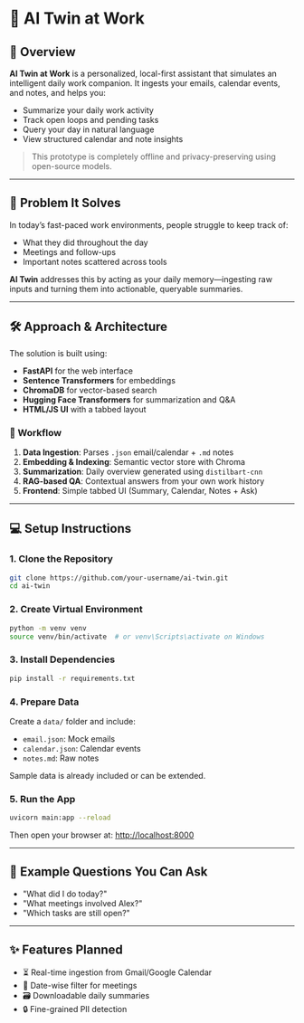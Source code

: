 # 🧠 AI Twin at Work

## 📌 Overview

**AI Twin at Work** is a personalized, local-first assistant that simulates an intelligent daily work companion. It ingests your emails, calendar events, and notes, and helps you:

- Summarize your daily work activity
- Track open loops and pending tasks
- Query your day in natural language
- View structured calendar and note insights

> This prototype is completely offline and privacy-preserving using open-source models.

---

## 🚀 Problem It Solves

In today’s fast-paced work environments, people struggle to keep track of:

- What they did throughout the day
- Meetings and follow-ups
- Important notes scattered across tools

**AI Twin** addresses this by acting as your daily memory—ingesting raw inputs and turning them into actionable, queryable summaries.

---

## 🛠️ Approach & Architecture

The solution is built using:

- **FastAPI** for the web interface
- **Sentence Transformers** for embeddings
- **ChromaDB** for vector-based search
- **Hugging Face Transformers** for summarization and Q&A
- **HTML/JS UI** with a tabbed layout

### 📂 Workflow

1. **Data Ingestion**: Parses `.json` email/calendar + `.md` notes
2. **Embedding & Indexing**: Semantic vector store with Chroma
3. **Summarization**: Daily overview generated using `distilbart-cnn`
4. **RAG-based QA**: Contextual answers from your own work history
5. **Frontend**: Simple tabbed UI (Summary, Calendar, Notes + Ask)

---

## 💻 Setup Instructions

### 1. Clone the Repository

```bash
git clone https://github.com/your-username/ai-twin.git
cd ai-twin
```

### 2. Create Virtual Environment

```bash
python -m venv venv
source venv/bin/activate  # or venv\Scripts\activate on Windows
```

### 3. Install Dependencies

```bash
pip install -r requirements.txt
```

### 4. Prepare Data

Create a `data/` folder and include:

- `email.json`: Mock emails
- `calendar.json`: Calendar events
- `notes.md`: Raw notes

Sample data is already included or can be extended.

### 5. Run the App

```bash
uvicorn main:app --reload
```

Then open your browser at: [http://localhost:8000](http://localhost:8000)

---

## 🧪 Example Questions You Can Ask

- "What did I do today?"
- "What meetings involved Alex?"
- "Which tasks are still open?"

---

## ✨ Features Planned

- ⏳ Real-time ingestion from Gmail/Google Calendar
- 📅 Date-wise filter for meetings
- 🗃️ Downloadable daily summaries
- 🔒 Fine-grained PII detection

